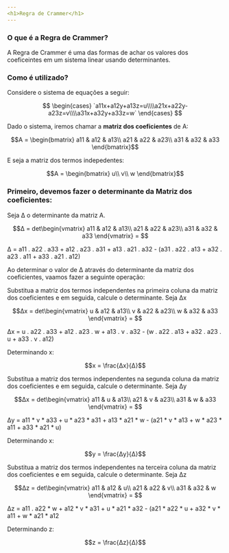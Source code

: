 ```yaml
---
<h1>Regra de Crammer</h1>
---
```


### O que é a Regra de Crammer?

A Regra de Crammer é uma das formas de achar os valores dos coeficeintes em um sistema linear usando determinantes.

### Como é utilizado?

Considere o sistema de equações a seguir:

$$
\begin{cases} `a11x+a12y+a13z=u\\\\a21x+a22y-a23z=v\\\\a31x+a32y+a33z=w` \end{cases}
$$

Dado o sistema, iremos chamar a <r>**matriz dos coeficientes**</r> de A:

$$A = \begin{bmatrix}
a11 & a12 & a13\\
a21 & a22 & a23\\
a31 & a32 & a33
\end{bmatrix}$$

E seja a matriz dos termos indepedentes:

$$A = \begin{bmatrix}
u\\
v\\
w
\end{bmatrix}$$

### Primeiro, devemos fazer o determinante da Matriz dos coeficientes:
Seja Δ o determinante da matriz A.

$$Δ = det\begin{vmatrix}
a11 & a12 & a13\\
a21 & a22 & a23\\
a31 & a32 & a33
\end{vmatrix} = $$

Δ = a11 . a22 . a33 + a12 . a23 . a31 + a13 . a21 . a32 - (a31 . a22 . a13 + a32 . a23 . a11 + a33 . a21 . a12)

Ao determinar o valor de Δ através do determinante da matriz dos coeficientes, vaamos fazer a seguinte operação:

Substitua a matriz dos termos independentes na primeira coluna da matriz dos coeficientes e em seguida, calcule o determinante.
Seja Δx 

$$Δx = det\begin{vmatrix}
u & a12 & a13\\
v & a22 & a23\\
w & a32 & a33
\end{vmatrix} = $$

Δx = u . a22 . a33 + a12 . a23 . w + a13 . v . a32 - (w . a22 . a13 + a32 . a23 . u + a33 . v . a12)

Determinando x:

$$x = \frac{Δx}{Δ}$$

Substitua a matriz dos termos independentes na segunda coluna da matriz dos coeficientes e em seguida, calcule o determinante.
Seja Δy 

$$Δx = det\begin{vmatrix}
a11 & u & a13\\
a21 & v & a23\\
a31 & w & a33
\end{vmatrix} = $$

Δy = a11 * v * a33 + u * a23 * a31 + a13 * a21 * w - (a21 * v * a13 + w * a23 * a11 + a33 * a21 * u)

Determinando x:

$$y = \frac{Δy}{Δ}$$

Substitua a matriz dos termos independentes na terceira coluna da matriz dos coeficientes e em seguida, calcule o determinante.
Seja Δz 

$$Δz = det\begin{vmatrix}
a11 & a12 & u\\
a21 & a22 & v\\
a31 & a32 & w
\end{vmatrix} = $$

Δz = a11 . a22 * w + a12 * v * a31 + u * a21 * a32 - (a21 * a22 * u + a32 * v * a11 + w * a21 * a12

Determinando z:

$$z = \frac{Δz}{Δ}$$
